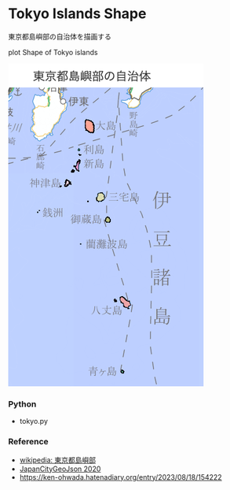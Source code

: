 Tokyo Islands Shape
===============

東京都島嶼部の自治体を描画する

plot Shape of Tokyo islands

![tokyo islands](https://github.com/ohwada/World_Countries/blob/main/japan_municipaliy/folium/tokyo/tokyo_islands_shape/screenshots/toyo_islands_shape.png)

### Python  

- tokyo.py

### Reference

- [wikipedia: 東京都島嶼部](https://ja.wikipedia.org/wiki/%E6%9D%B1%E4%BA%AC%E9%83%BD%E5%B3%B6%E5%B6%BC%E9%83%A8)
- [JapanCityGeoJson 2020](https://github.com/niiyz/JapanCityGeoJson)
- https://ken-ohwada.hatenadiary.org/entry/2023/08/18/154222


